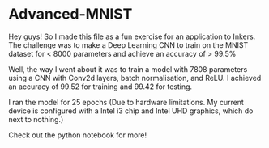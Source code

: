 # Advanced-MNIST

Hey guys!
So I made this file as a fun exercise for an application to Inkers. 
The challenge was to make a Deep Learning CNN to train on the MNIST dataset for < 8000 parameters and achieve an accuracy of > 99.5%

Well, the way I went about it was to train a model with 7808 parameters using a CNN with Conv2d layers, batch normalisation, and ReLU. I achieved an accuracy of 99.52 for training and 99.42 for testing.

I ran the model for 25 epochs (Due to hardware limitations. My current device is configured with a Intel i3 chip and Intel UHD graphics, which do next to nothing.)

Check out the python notebook for more!
